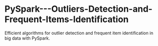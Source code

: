 # PySpark---Outliers-Detection-and-Frequent-Items-Identification
Efficient algorithms for outlier detection and frequent item identification in big data with PySpark.
